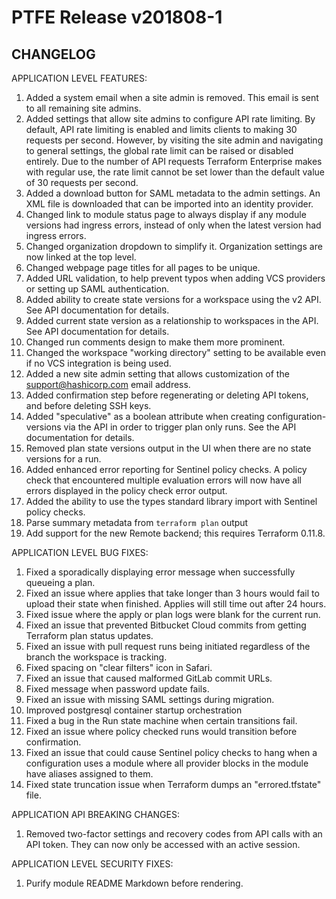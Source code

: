 # PTFE Release v201808-1

## CHANGELOG
APPLICATION LEVEL FEATURES:

1. Added a system email when a site admin is removed. This email is sent to all remaining site admins.
1. Added settings that allow site admins to configure API rate limiting. By default, API rate limiting is enabled and limits clients to making 30 requests per second. However, by visiting the site admin and navigating to general settings, the global rate limit can be raised or disabled entirely. Due to the number of API requests Terraform Enterprise makes with regular use, the rate limit cannot be set lower than the default value of 30 requests per second. 
1. Added a download button for SAML metadata to the admin settings. An XML file is downloaded that can be imported into an identity provider.
1. Changed link to module status page to always display if any module versions had ingress errors, instead of only when the latest version had ingress errors.
1. Changed organization dropdown to simplify it. Organization settings are now linked at the top level.
1. Changed webpage page titles for all pages to be unique.
1. Added URL validation, to help prevent typos when adding VCS providers or setting up SAML authentication. 
1. Added ability to create state versions for a workspace using the v2 API. See API documentation for details. 
1. Added current state version as a relationship to workspaces in the API. See API documentation for details. 
1. Changed run comments design to make them more prominent. 
1. Changed the workspace "working directory" setting to be available even if no VCS integration is being used. 
1. Added a new site admin setting that allows customization of the support@hashicorp.com email address.
1. Added confirmation step before regenerating or deleting API tokens, and before deleting SSH keys.
1. Added "speculative" as a boolean attribute when creating configuration-versions via the API in order to trigger plan only runs. See the API documentation for details.
1. Removed plan state versions output in the UI when there are no state versions for a run. 
1. Added enhanced error reporting for Sentinel policy checks. A policy check that encountered multiple evaluation errors will now have all errors displayed in the policy check error output.
1. Added the ability to use the types standard library import with Sentinel policy checks. 
1. Parse summary metadata from `terraform plan` output 
1. Add support for the new Remote backend; this requires Terraform 0.11.8.

APPLICATION LEVEL BUG FIXES:

1. Fixed a sporadically displaying error message when successfully queueing a plan. 
1. Fixed an issue where applies that take longer than 3 hours would fail to upload their state when finished. Applies will still time out after 24 hours. 
1. Fixed issue where the apply or plan logs were blank for the current run. 
1. Fixed an issue that prevented Bitbucket Cloud commits from getting Terraform plan status updates. 
1. Fixed an issue with pull request runs being initiated regardless of the branch the workspace is tracking.
1. Fixed spacing on "clear filters" icon in Safari. 
1. Fixed an issue that caused malformed GitLab commit URLs. 
1. Fixed message when password update fails. 
1. Fixed an issue with missing SAML settings during migration. 
1. Improved postgresql container startup orchestration 
1. Fixed a bug in the Run state machine when certain transitions fail.
1. Fixed an issue where policy checked runs would transition before confirmation.
1. Fixed an issue that could cause Sentinel policy checks to hang when a configuration uses a module where all provider blocks in the module have aliases assigned to them. 
1. Fixed state truncation issue when Terraform dumps an "errored.tfstate" file. 

APPLICATION API BREAKING CHANGES:

1. Removed two-factor settings and recovery codes from API calls with an API token. They can now only be accessed with an active session. 

APPLICATION LEVEL SECURITY FIXES:

1. Purify module README Markdown before rendering. 

